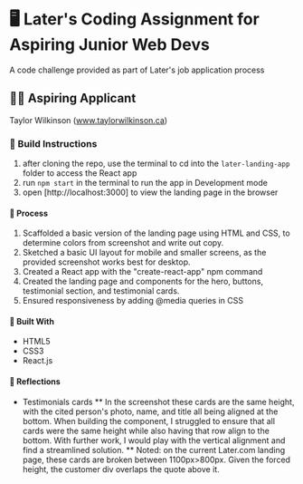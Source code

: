 # 🖥️ Later's Coding Assignment for Aspiring Junior Web Devs
A code challenge provided as part of Later's job application process

## 👩‍💻 Aspiring Applicant
Taylor Wilkinson (www.taylorwilkinson.ca)

### 🔨 Build Instructions
1. after cloning the repo, use the terminal to cd into the `later-landing-app` folder to access the React app
2. run `npm start` in the terminal to run the app in Development mode
3. open [http://localhost:3000] to view the landing page in the browser

#### 📝 Process
1. Scaffolded a basic version of the landing page using HTML and CSS, to determine colors from screenshot and write out copy.
2. Sketched a basic UI layout for mobile and smaller screens, as the provided screenshot works best for desktop.
3. Created a React app with the "create-react-app" npm command
4. Created the landing page and components for the hero, buttons, testimonial section, and testimonial cards.
5. Ensured responsiveness by adding @media queries in CSS

#### 🔧 Built With
* HTML5
* CSS3
* React.js

#### 🤔 Reflections
* Testimonials cards
** In the screenshot these cards are the same height, with the cited person's photo, name, and title all being aligned at the bottom. When building the component, I struggled to ensure that all cards were the same height while also having that row align to the bottom. With further work, I would play with the vertical alignment and find a streamlined solution.
** Noted: on the current Later.com landing page, these cards are broken between 1100px>800px. Given the forced height, the customer div overlaps the quote above it.

